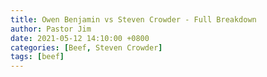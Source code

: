 ```yaml
---
title: Owen Benjamin vs Steven Crowder - Full Breakdown
author: Pastor Jim
date: 2021-05-12 14:10:00 +0800
categories: [Beef, Steven Crowder]
tags: [beef]
---
```


